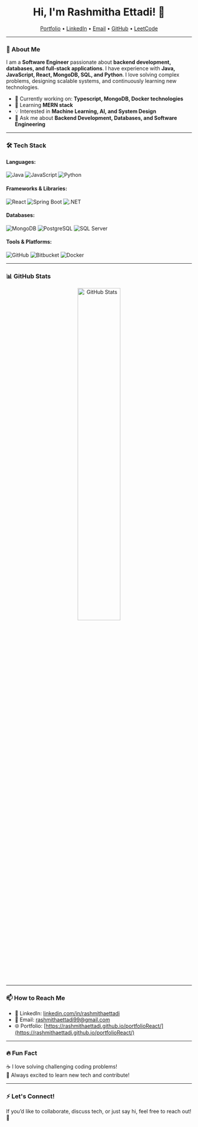 <h1 align="center">Hi, I'm Rashmitha Ettadi! 👋</h1>

<p align="center">
  <a href="https://rashmithaettadi.github.io/portfolioReact/">Portfolio</a> •
  <a href="https://www.linkedin.com/in/rashmithaettadi/">LinkedIn</a> •
  <a href="mailto:rashmithaettadi99@gmail.com">Email</a> •
  <a href="https://github.com/RashmithaEttadi">GitHub</a> •
  <a href="https://leetcode.com/u/ReddyRashmitha/">LeetCode</a>
</p>

---

### 🚀 About Me  
I am a **Software Engineer** passionate about **backend development, databases, and full-stack applications**. I have experience with **Java, JavaScript, React, MongoDB, SQL, and Python**. I love solving complex problems, designing scalable systems, and continuously learning new technologies.

- 🔭 Currently working on: **Typescript, MongoDB, Docker technologies**
- 🌱 Learning **MERN stack**
- 💡 Interested in **Machine Learning, AI, and System Design**
- 💬 Ask me about **Backend Development, Databases, and Software Engineering**

---

### 🛠️ Tech Stack  

#### **Languages:**  
![Java](https://img.shields.io/badge/Java-ED8B00?style=for-the-badge&logo=java&logoColor=white)
![JavaScript](https://img.shields.io/badge/JavaScript-F7DF1E?style=for-the-badge&logo=javascript&logoColor=black)
![Python](https://img.shields.io/badge/Python-3776AB?style=for-the-badge&logo=python&logoColor=white)

#### **Frameworks & Libraries:** 
![React](https://img.shields.io/badge/React-20232A?style=for-the-badge&logo=react&logoColor=61DAFB) 
![Spring Boot](https://img.shields.io/badge/Spring%20Boot-6DB33F?style=for-the-badge&logo=spring-boot&logoColor=white)
![.NET](https://img.shields.io/badge/.NET-512BD4?style=for-the-badge&logo=dotnet&logoColor=white)


#### **Databases:**  
![MongoDB](https://img.shields.io/badge/MongoDB-47A248?style=for-the-badge&logo=mongodb&logoColor=white)
![PostgreSQL](https://img.shields.io/badge/PostgreSQL-316192?style=for-the-badge&logo=postgresql&logoColor=white)
![SQL Server](https://img.shields.io/badge/SQL%20Server-CC2927?style=for-the-badge&logo=microsoft-sql-server&logoColor=white)

#### **Tools & Platforms:**  
![GitHub](https://img.shields.io/badge/GitHub-181717?style=for-the-badge&logo=github&logoColor=white)
![Bitbucket](https://img.shields.io/badge/Bitbucket-0052CC?style=for-the-badge&logo=bitbucket&logoColor=white)
![Docker](https://img.shields.io/badge/Docker-2496ED?style=for-the-badge&logo=docker&logoColor=white)


---

### 📊 GitHub Stats  

<p align="center">
  <img src="https://github-readme-stats.vercel.app/api?username=RashmithaEttadi&show_icons=true&theme=dark" width="48%" alt="GitHub Stats"/>
</p>

---

### 📫 How to Reach Me  
- 💼 LinkedIn: [linkedin.com/in/rashmithaettadi](https://www.linkedin.com/in/rashmithaettadi/)  
- 📧 Email: [rashmithaettadi99@gmail.com](mailto:rashmithaettadi99@gmail.com)  
- 🌐 Portfolio: [https://rashmithaettadi.github.io/portfolioReact/](https://rashmithaettadi.github.io/portfolioReact/)  

---

### 🔥 Fun Fact  
☕ I love solving challenging coding problems!  
🚀 Always excited to learn new tech and contribute!

---

### ⚡ Let's Connect!  
If you’d like to collaborate, discuss tech, or just say hi, feel free to reach out! 🚀

